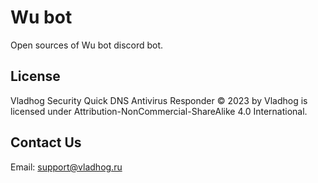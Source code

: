 # Wu bot
Open sources of Wu bot discord bot.

## License
Vladhog Security Quick DNS Antivirus Responder © 2023 by Vladhog is licensed under Attribution-NonCommercial-ShareAlike 4.0 International.

## Contact Us
Email: support@vladhog.ru
